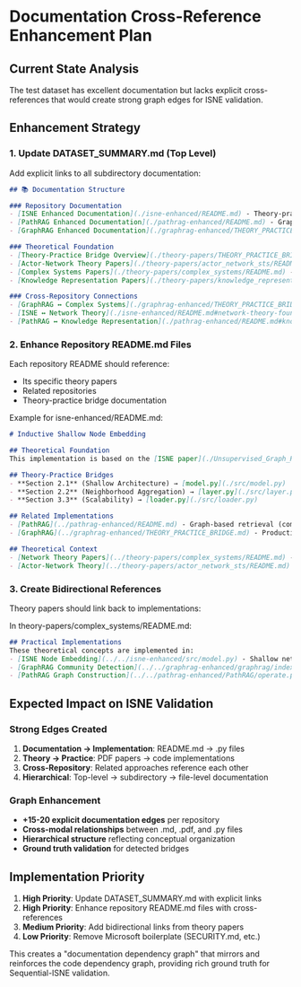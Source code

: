 # Documentation Cross-Reference Enhancement Plan

## Current State Analysis
The test dataset has excellent documentation but lacks explicit cross-references that would create strong graph edges for ISNE validation.

## Enhancement Strategy

### 1. Update DATASET_SUMMARY.md (Top Level)
Add explicit links to all subdirectory documentation:

```markdown
## 📚 Documentation Structure

### Repository Documentation
- [ISNE Enhanced Documentation](./isne-enhanced/README.md) - Theory-practice bridges for node embedding
- [PathRAG Enhanced Documentation](./pathrag-enhanced/README.md) - Graph-based retrieval augmentation  
- [GraphRAG Enhanced Documentation](./graphrag-enhanced/THEORY_PRACTICE_BRIDGE.md) - Microsoft's production RAG implementation

### Theoretical Foundation
- [Theory-Practice Bridge Overview](./theory-papers/THEORY_PRACTICE_BRIDGES.md) - Cross-domain concept mapping
- [Actor-Network Theory Papers](./theory-papers/actor_network_sts/README.md) - STS foundations
- [Complex Systems Papers](./theory-papers/complex_systems/README.md) - Network science theory
- [Knowledge Representation Papers](./theory-papers/knowledge_representation/README.md) - Formal knowledge systems

### Cross-Repository Connections
- [GraphRAG ↔ Complex Systems](./graphrag-enhanced/THEORY_PRACTICE_BRIDGE.md#complex-systems-connections)
- [ISNE ↔ Network Theory](./isne-enhanced/README.md#network-theory-foundations)
- [PathRAG ↔ Knowledge Representation](./pathrag-enhanced/README.md#knowledge-graph-theory)
```

### 2. Enhance Repository README.md Files
Each repository README should reference:
- Its specific theory papers
- Related repositories  
- Theory-practice bridge documentation

Example for isne-enhanced/README.md:
```markdown
# Inductive Shallow Node Embedding

## Theoretical Foundation
This implementation is based on the [ISNE paper](./Unsupervised_Graph_Representation_Learning_with_Inductive_Shallow_Node_Embedding.pdf).

## Theory-Practice Bridges
- **Section 2.1** (Shallow Architecture) → [model.py](./src/model.py)
- **Section 2.2** (Neighborhood Aggregation) → [layer.py](./src/layer.py)  
- **Section 3.3** (Scalability) → [loader.py](./src/loader.py)

## Related Implementations
- [PathRAG](../pathrag-enhanced/README.md) - Graph-based retrieval (complementary approach)
- [GraphRAG](../graphrag-enhanced/THEORY_PRACTICE_BRIDGE.md) - Production-scale implementation

## Theoretical Context
- [Network Theory Papers](../theory-papers/complex_systems/README.md) - Mathematical foundations
- [Actor-Network Theory](../theory-papers/actor_network_sts/README.md) - Socio-technical perspective
```

### 3. Create Bidirectional References
Theory papers should link back to implementations:

In theory-papers/complex_systems/README.md:
```markdown
## Practical Implementations
These theoretical concepts are implemented in:
- [ISNE Node Embedding](../../isne-enhanced/src/model.py) - Shallow network architectures
- [GraphRAG Community Detection](../../graphrag-enhanced/graphrag/index/operations/cluster_graph.py) - Network clustering
- [PathRAG Graph Construction](../../pathrag-enhanced/PathRAG/operate.py) - Graph operations
```

## Expected Impact on ISNE Validation

### Strong Edges Created
1. **Documentation → Implementation**: README.md → .py files
2. **Theory → Practice**: PDF papers → code implementations  
3. **Cross-Repository**: Related approaches reference each other
4. **Hierarchical**: Top-level → subdirectory → file-level documentation

### Graph Enhancement
- **+15-20 explicit documentation edges** per repository
- **Cross-modal relationships** between .md, .pdf, and .py files
- **Hierarchical structure** reflecting conceptual organization
- **Ground truth validation** for detected bridges

## Implementation Priority

1. **High Priority**: Update DATASET_SUMMARY.md with explicit links
2. **High Priority**: Enhance repository README.md files with cross-references
3. **Medium Priority**: Add bidirectional links from theory papers
4. **Low Priority**: Remove Microsoft boilerplate (SECURITY.md, etc.)

This creates a "documentation dependency graph" that mirrors and reinforces the code dependency graph, providing rich ground truth for Sequential-ISNE validation.